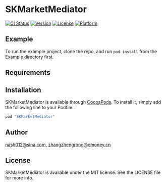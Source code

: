 # SKMarketMediator

[![CI Status](http://img.shields.io/travis/nash012@sina.com/SKMarketMediator.svg?style=flat)](https://travis-ci.org/nash012@sina.com/SKMarketMediator)
[![Version](https://img.shields.io/cocoapods/v/SKMarketMediator.svg?style=flat)](http://cocoapods.org/pods/SKMarketMediator)
[![License](https://img.shields.io/cocoapods/l/SKMarketMediator.svg?style=flat)](http://cocoapods.org/pods/SKMarketMediator)
[![Platform](https://img.shields.io/cocoapods/p/SKMarketMediator.svg?style=flat)](http://cocoapods.org/pods/SKMarketMediator)

## Example

To run the example project, clone the repo, and run `pod install` from the Example directory first.

## Requirements

## Installation

SKMarketMediator is available through [CocoaPods](http://cocoapods.org). To install
it, simply add the following line to your Podfile:

```ruby
pod "SKMarketMediator"
```

## Author

nash012@sina.com, zhangzhengrong@emoney.cn

## License

SKMarketMediator is available under the MIT license. See the LICENSE file for more info.
